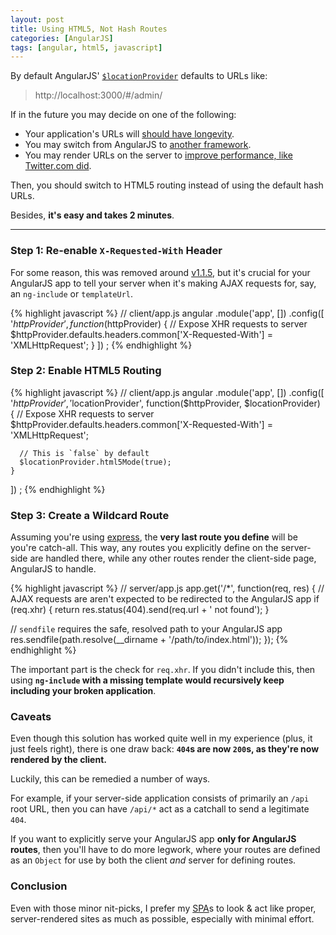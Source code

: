 ```yaml
---
layout: post
title: Using HTML5, Not Hash Routes
categories: [AngularJS]
tags: [angular, html5, javascript]
---
```


By default AngularJS' [`$locationProvider`][1] defaults to URLs like:

> http://localhost:3000/#/admin/

If in the future you may decide on one of the following:

- Your application's URLs will [should have longevity][2].
- You may switch from AngularJS to [another framework][3].
- You may render URLs on the server to [improve performance, like Twitter.com did][4].

Then, you should switch to HTML5 routing instead of using the default hash URLs.

Besides, **it's easy and takes 2 minutes**.

---

### Step 1: Re-enable `X-Requested-With` Header

For some reason, this was removed around [v1.1.5][6], but it's crucial
for your AngularJS app to tell your server when it's making AJAX requests
for, say, an `ng-include` or `templateUrl`.

{% highlight javascript %}
// client/app.js
angular
  .module('app', [])
  .config([
    '$httpProvider',
    function($httpProvider) {
      // Expose XHR requests to server
      $httpProvider.defaults.headers.common['X-Requested-With'] = 'XMLHttpRequest';
    }
  ])
;
{% endhighlight %}

### Step 2: Enable HTML5 Routing

{% highlight javascript %}
// client/app.js
angular
  .module('app', [])
  .config([
    '$httpProvider',
    '$locationProvider',
    function($httpProvider, $locationProvider) {
      // Expose XHR requests to server
      $httpProvider.defaults.headers.common['X-Requested-With'] = 'XMLHttpRequest';

      // This is `false` by default
      $locationProvider.html5Mode(true);
    }
  ])
;
{% endhighlight %}

### Step 3: Create a Wildcard Route

Assuming you're using [express][5], the **very last route you define**
will be you're catch-all.  This way, any routes you explicitly define on
the server-side are handled there, while any other routes render the
client-side page, AngularJS to handle.

{% highlight javascript %}
// server/app.js
app.get('/*', function(req, res) {
  // AJAX requests are aren't expected to be redirected to the AngularJS app
  if (req.xhr) {
    return res.status(404).send(req.url + ' not found');
  }

  // `sendfile` requires the safe, resolved path to your AngularJS app
  res.sendfile(path.resolve(__dirname + '/path/to/index.html'));
});
{% endhighlight %}

The important part is the check for `req.xhr`.  If you didn't include this,
then using **`ng-include` with a missing template would recursively keep including
your broken application**.

### Caveats

Even though this solution has worked quite well in my experience (plus, it just
feels right), there is one draw back:
**`404`s are now `200`s, as they're now rendered by the client.**

Luckily, this can be remedied a number of ways.

For example, if your server-side application consists of primarily an `/api`
root URL, then you can have `/api/*` act as a catchall to send a legitimate `404`.

If you want to explicitly serve your AngularJS app **only for AngularJS routes**,
then you'll have to do more legwork, where your routes are defined as an `Object`
for use by both the client *and* server for defining routes.

### Conclusion

Even with those minor nit-picks, I prefer my [SPA][7]s to look & act like
proper, server-rendered sites as much as possible, especially with minimal effort.


[1]: http://code.angularjs.org/1.2.7/docs/api/ng.$locationProvider
[2]: http://www.w3.org/Provider/Style/URI.html
[3]: http://facebook.github.io/react/
[4]: https://blog.twitter.com/2012/improving-performance-twittercom
[5]: http://expressjs.com/
[6]: https://github.com/angular/angular.js/commit/3a75b1124d062f64093a90b26630938558909e8d
[7]: http://en.wikipedia.org/wiki/Single-page_application
